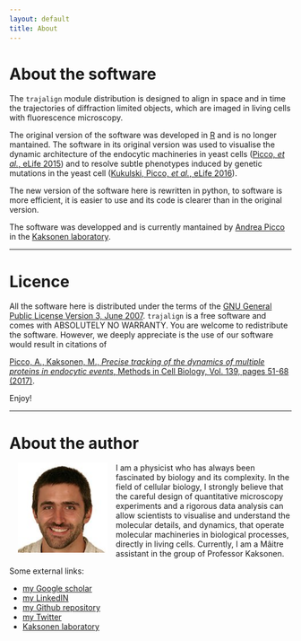 ```yaml
---
layout: default 
title: About 
---
```

# About the software

The `trajalign` module distribution is designed to align in space and in time the trajectories of diffraction limited objects, which are imaged in living cells with fluorescence microscopy.

The original version of the software was developed in [R](www.cran.org) and is no longer mantained. The software in its original version  was used to visualise the dynamic architecture of the endocytic machineries in yeast cells ([Picco, _et al._, eLife 2015](http://dx.doi.org/10.7554/eLife.04535)) and to resolve subtle phenotypes induced by genetic mutations in the yeast cell ([Kukulski, Picco, _et al._, eLife 2016](http://dx.doi.org/10.7554/eLife.16036)).

The new version of the software here is rewritten in python, to software is more efficient, it is easier to use and its code is clearer than in the original version. 

The software was developped and is currently mantained by [Andrea Picco](https://github.com/apicco) in the [Kaksonen laboratory](http://cms.unige.ch/sciences/biochimie/-Marko-Kaksonen-.html).

***

# Licence

All the software here is distributed under the terms of the [GNU General Public License Version 3, June 2007](https://www.gnu.org/licenses/gpl.html). `trajalign` is a free software and comes with ABSOLUTELY NO WARRANTY. You are welcome to redistribute the software. However, we deeply appreciate is the use of our software would result in citations of 

[Picco, A., Kaksonen, M., _Precise tracking of the dynamics of multiple proteins in endocytic events_,  Methods in Cell Biology, Vol. 139, pages 51-68 (2017)](http://www.sciencedirect.com/science/article/pii/S0091679X16301546).

Enjoy!

***

# About the author

<img src="images/me.jpg" alt="me" align="left" style="width: 160px;" hspace="15"/>
I am a physicist who has always been fascinated by biology and its complexity. In the field of cellular biology, I strongly believe that the careful design of quantitative microscopy experiments and a rigorous data analysis can allow scientists to visualise and understand the molecular details, and dynamics, that operate molecular machineries in biological processes, directly in living cells. Currently, I am a Mâitre assistant in the group of Professor Kaksonen. 

Some external links:
* [my Google scholar](https://scholar.google.ch/citations?user=LpvPoGIAAAAJ&hl=en)
* [my LinkedIN](https://ch.linkedin.com/in/andrea-picco-9b62a274)
* [my Github repository](https://github.com/apicco)
* [my Twitter](https://twitter.com/g_trevize)
* [Kaksonen laboratory](http://cms.unige.ch/sciences/biochimie/-Marko-Kaksonen-.html)


